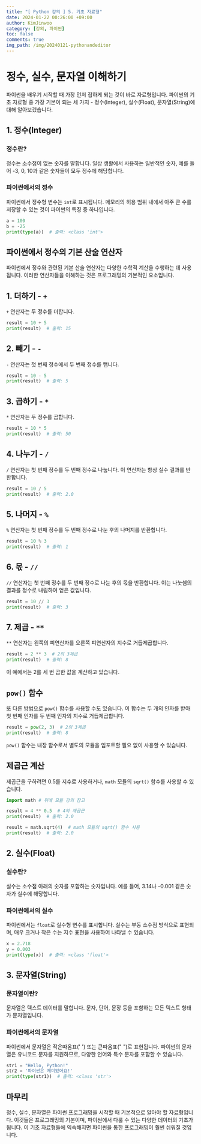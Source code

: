 ```yaml
---
title: "[ Python 강의 ] 5. 기초 자료형"
date: 2024-01-22 00:26:00 +09:00
author: KimJinwoo
category: [강의, 파이썬]
toc: false
comments: true
img_path: /img/20240121-pythonandeditor
---
```


# 정수, 실수, 문자열 이해하기

파이썬을 배우기 시작할 때 가장 먼저 접하게 되는 것이 바로 자료형입니다. 
파이썬의 기초 자료형 중 가장 기본이 되는 세 가지 - 정수(Integer), 실수(Float), 문자열(String)에 대해 알아보겠습니다.

## 1. 정수(Integer)

### 정수란?
정수는 소수점이 없는 숫자를 말합니다. 일상 생활에서 사용하는 일반적인 숫자, 예를 들어 -3, 0, 10과 같은 숫자들이 모두 정수에 해당합니다.

### 파이썬에서의 정수
파이썬에서 정수형 변수는 `int`로 표시됩니다. 메모리의 허용 범위 내에서 아주 큰 수를 저장할 수 있는 것이 파이썬의 특징 중 하나입니다.

```python
a = 100
b = -25
print(type(a))  # 출력: <class 'int'>
```

## 파이썬에서 정수의 기본 산술 연산자

파이썬에서 정수와 관련된 기본 산술 연산자는 다양한 수학적 계산을 수행하는 데 사용됩니다. 이러한 연산자들을 이해하는 것은 프로그래밍의 기본적인 요소입니다.

## 1. 더하기 - `+`

`+` 연산자는 두 정수를 더합니다.

```python
result = 10 + 5
print(result)  # 출력: 15
```

## 2. 빼기 - `-`

`-` 연산자는 첫 번째 정수에서 두 번째 정수를 뺍니다.

```python
result = 10 - 5
print(result)  # 출력: 5
```

## 3. 곱하기 - `*`

`*` 연산자는 두 정수를 곱합니다.

```python
result = 10 * 5
print(result)  # 출력: 50
```

## 4. 나누기 - `/`

`/` 연산자는 첫 번째 정수를 두 번째 정수로 나눕니다. 이 연산자는 항상 실수 결과를 반환합니다.

```python
result = 10 / 5
print(result)  # 출력: 2.0
```

## 5. 나머지 - `%`

`%` 연산자는 첫 번째 정수를 두 번째 정수로 나눈 후의 나머지를 반환합니다.

```python
result = 10 % 3
print(result)  # 출력: 1
```

## 6. 몫 - `//`

`//` 연산자는 첫 번째 정수를 두 번째 정수로 나눈 후의 몫을 반환합니다. 이는 나눗셈의 결과를 정수로 내림하여 얻은 값입니다.

```python
result = 10 // 3
print(result)  # 출력: 3
```

## 7. 제곱 - `**`

`**` 연산자는 왼쪽의 피연산자를 오른쪽 피연산자의 지수로 거듭제곱합니다.

```python
result = 2 ** 3  # 2의 3제곱
print(result)  # 출력: 8
```

이 예에서는 2를 세 번 곱한 값을 계산하고 있습니다.

## `pow()` 함수

또 다른 방법으로 `pow()` 함수를 사용할 수도 있습니다. 이 함수는 두 개의 인자를 받아 첫 번째 인자를 두 번째 인자의 지수로 거듭제곱합니다.

```python
result = pow(2, 3)  # 2의 3제곱
print(result)  # 출력: 8
```

`pow()` 함수는 내장 함수로서 별도의 모듈을 임포트할 필요 없이 사용할 수 있습니다.

## 제곱근 계산

제곱근을 구하려면 0.5를 지수로 사용하거나, `math` 모듈의 `sqrt()` 함수를 사용할 수 있습니다.

```python
import math # 뒤에 모듈 강의 참고

result = 4 ** 0.5  # 4의 제곱근
print(result)  # 출력: 2.0

result = math.sqrt(4)  # math 모듈의 sqrt() 함수 사용
print(result)  # 출력: 2.0
```

## 2. 실수(Float)

### 실수란?
실수는 소수점 아래의 숫자를 포함하는 숫자입니다. 예를 들어, 3.14나 -0.001 같은 숫자가 실수에 해당합니다.

### 파이썬에서의 실수
파이썬에서는 `float`로 실수형 변수를 표시합니다. 실수는 부동 소수점 방식으로 표현되며, 매우 크거나 작은 수는 지수 표현을 사용하여 나타낼 수 있습니다.

```python
x = 2.718
y = 0.003
print(type(x))  # 출력: <class 'float'>
```

## 3. 문자열(String)

### 문자열이란?
문자열은 텍스트 데이터를 말합니다. 문자, 단어, 문장 등을 포함하는 모든 텍스트 형태가 문자열입니다.

### 파이썬에서의 문자열
파이썬에서 문자열은 작은따옴표(' ') 또는 큰따옴표(" ")로 표현됩니다. 파이썬의 문자열은 유니코드 문자를 지원하므로, 다양한 언어와 특수 문자를 포함할 수 있습니다.

```python
str1 = "Hello, Python!"
str2 = '파이썬은 재미있어요!'
print(type(str1))  # 출력: <class 'str'>
```

## 마무리

정수, 실수, 문자열은 파이썬 프로그래밍을 시작할 때 기본적으로 알아야 할 자료형입니다. 이것들은 프로그래밍의 기본이며, 파이썬에서 다룰 수 있는 다양한 데이터의 기초가 됩니다. 이 기초 자료형들에 익숙해지면 파이썬을 통한 프로그래밍이 훨씬 쉬워질 것입니다.